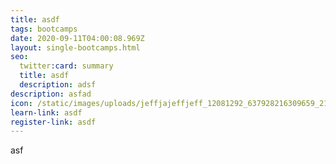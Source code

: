 ```yaml
---
title: asdf
tags: bootcamps
date: 2020-09-11T04:00:08.969Z
layout: single-bootcamps.html
seo:
  twitter:card: summary
  title: asdf
  description: adsf
description: asfad
icon: /static/images/uploads/jeffjajeffjeff_12081292_637928216309659_213791298_n.jpg
learn-link: asdf
register-link: asdf
---
```

asf